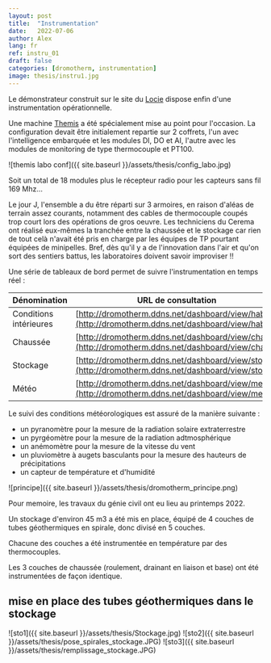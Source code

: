 ```yaml
---
layout: post
title:  "Instrumentation"
date:   2022-07-06
author: Alex
lang: fr
ref: instru_01
draft: false
categories: [dromotherm, instrumentation]
image: thesis/instru1.jpg
---
```


Le démonstrateur construit sur le site du [Locie](https://www.google.com/maps/place/45.639799,+5.874676/@45.6398219,5.8747829,19z/data=!3m1!1e3) dispose enfin d'une instrumentation opérationnelle.

Une machine [Themis](http://dromotherm.github.io/documentation) a été spécialement mise au point pour l'occasion. 
La configuration devait être initialement repartie sur 2 coffrets, l'un avec l'intelligence embarquée et les modules DI, DO et AI, l'autre avec les modules de monitoring de type thermocouple et PT100.

![themis labo conf]({{ site.baseurl }}/assets/thesis/config_labo.jpg)

Soit un total de 18 modules plus le récepteur radio pour les capteurs sans fil 169 Mhz...

Le jour J, l'ensemble a du être réparti sur 3 armoires, en raison d'aléas de terrain assez courants, notamment des cables de thermocouple coupés trop court lors des opérations de gros oeuvre. Les techniciens du Cerema ont réalisé eux-mêmes la tranchée entre la chaussée et le stockage car rien de tout celà n'avait été pris en charge par les équipes de TP pourtant équipées de minipelles. Bref, dès qu'il y a de l'innovation dans l'air et qu'on sort des sentiers battus, les laboratoires doivent savoir improviser !!



Une série de tableaux de bord permet de suivre l'instrumentation en temps réel :

Dénomination | URL de consultation
--|--
Conditions intérieures | [http://dromotherm.ddns.net/dashboard/view/hab](http://dromotherm.ddns.net/dashboard/view/hab)
Chaussée | [http://dromotherm.ddns.net/dashboard/view/cha](http://dromotherm.ddns.net/dashboard/view/cha)
Stockage | [http://dromotherm.ddns.net/dashboard/view/sto](http://dromotherm.ddns.net/dashboard/view/sto)
Météo | [http://dromotherm.ddns.net/dashboard/view/meteo](http://dromotherm.ddns.net/dashboard/view/meteo)

Le suivi des conditions météorologiques est assuré de la manière suivante :

- un pyranomètre pour la mesure de la radiation solaire extraterrestre
- un pyrgéomètre pour la mesure de la radiation adtmosphérique
- un anémomètre pour la mesure de la vitesse du vent
- un pluviomètre à augets basculants pour la mesure des hauteurs de précipitations
- un capteur de température et d'humidité

![principe]({{ site.baseurl }}/assets/thesis/dromotherm_principe.png)

Pour memoire, les travaux du génie civil ont eu lieu au printemps 2022.

Un stockage d'environ 45 m3 a été mis en place, équipé de 4 couches de tubes géothermiques en spirale, donc divisé en 5 couches.

Chacune des couches a été instrumentée en température par des thermocouples.

Les 3 couches de chaussée (roulement, drainant en liaison et base) ont été instrumentées de façon identique. 

## mise en place des tubes géothermiques dans le stockage

![sto1]({{ site.baseurl }}/assets/thesis/Stockage.jpg)
![sto2]({{ site.baseurl }}/assets/thesis/pose_spirales_stockage.JPG)
![sto3]({{ site.baseurl }}/assets/thesis/remplissage_stockage.JPG)

